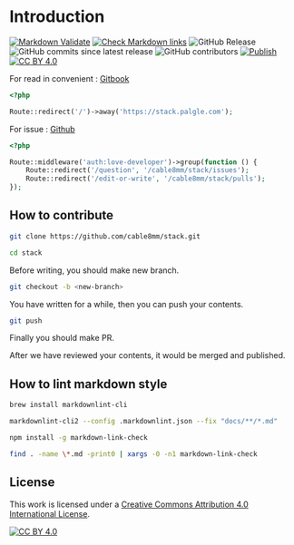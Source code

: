 # Introduction

[![Markdown Validate](https://github.com/cable8mm/stack/actions/workflows/markdown-validate.yml/badge.svg)](https://github.com/cable8mm/stack/actions/workflows/markdown-validate.yml)
[![Check Markdown links](https://github.com/cable8mm/stack/actions/workflows/markdown-link-check.yml/badge.svg)](https://github.com/cable8mm/stack/actions/workflows/markdown-link-check.yml)
![GitHub Release](https://img.shields.io/github/v/release/cable8mm/stack)
![GitHub commits since latest release](https://img.shields.io/github/commits-since/cable8mm/stack/latest)
![GitHub contributors](https://img.shields.io/github/contributors/cable8mm/stack)
[![Publish](https://img.shields.io/badge/publish_gitbook)](https://stack.palgle.com)
[![CC BY 4.0][cc-by-shield]][cc-by]

[cc-by]: https://creativecommons.org/licenses/by/2.0/kr/deed.ko
[cc-by-image]: https://i.creativecommons.org/l/by/4.0/88x31.png
[cc-by-shield]: https://img.shields.io/badge/License-CC%20BY%204.0-lightgrey.svg

For read in convenient : [Gitbook](https://stack.palgle.com)

```php
<?php

Route::redirect('/')->away('https://stack.palgle.com');
```

For issue : [Github](https://github.com/cable8mm/stack/issues)

```php
<?php

Route::middleware('auth:love-developer')->group(function () {
    Route::redirect('/question', '/cable8mm/stack/issues');
    Route::redirect('/edit-or-write', '/cable8mm/stack/pulls');
});
```

## How to contribute

```sh
git clone https://github.com/cable8mm/stack.git

cd stack
```

Before writing, you should make new branch.

```sh
git checkout -b <new-branch>
```

You have written for a while, then you can push your contents.

```sh
git push
```

Finally you should make PR.

After we have reviewed your contents, it would be merged and published.

## How to lint markdown style

```sh
brew install markdownlint-cli

markdownlint-cli2 --config .markdownlint.json --fix "docs/**/*.md"
```

```sh
npm install -g markdown-link-check

find . -name \*.md -print0 | xargs -0 -n1 markdown-link-check
```

## License

This work is licensed under a [Creative Commons Attribution 4.0 International License][cc-by].

[![CC BY 4.0][cc-by-image]][cc-by]
